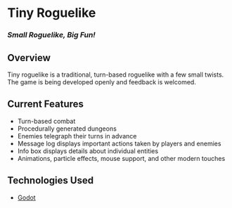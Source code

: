 # Tiny Roguelike

### *Small Roguelike, Big Fun!*

## Overview
Tiny roguelike is a traditional, turn-based roguelike with a few small twists. The game is being developed openly and feedback is welcomed.

## Current Features
- Turn-based combat
- Procedurally generated dungeons
- Enemies telegraph their turns in advance
- Message log displays important actions taken by players and enemies
- Info box displays details about individual entities
- Animations, particle effects, mouse support, and other modern touches

## Technologies Used
- [Godot](https://godotengine.org/)
